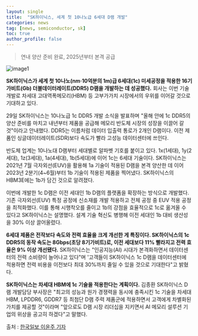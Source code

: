 ```yaml
---
layout: single
title:  "SK하이닉스, 세계 첫 10나노급 6세대 D램 개발"
categories: news
tag: [news, semiconductor, sk]
toc: true
author_profile: false
---
```



> 연내 양산 준비 완료, 2025년부터 본격 공급



![image1](https://imgnews.pstatic.net/image/469/2024/08/29/0000820437_001_20240830061228540.jpg?type=w647)



**SK하이닉스가 세계 첫 10나노(nm·10억분의 1m)급 6세대(1c) 미세공정을 적용한 16기가비트(Gb) 더블데이터레이트(DDR5) D램을 개발하는 데 성공했다.** 회사는 이번 기술 개발로 차세대 고대역폭메모리(HBM) 등 고부가가치 시장에서의 우위를 이어갈 것으로 기대하고 있다.



29일 SK하이닉스는 10나노급 1c DDR5 개발 소식을 발표하며 "올해 안에 1c DDR5의 양산 준비를 마치고 내년부터 제품을 공급해 메모리 반도체 시장의 성장을 이끌어 갈 것"이라고 안내했다. DDR5는 이름처럼 데이터 입출력 통로가 2개인 D램이다. 이전 제품인 싱글데이터레이트(SDR)보다 속도가 빨라 고성능 데이터센터에 쓰인다.



반도체 업계는 10나노대 D램부터 세대별로 알파벳 기호를 붙이고 있다. 1x(1세대), 1y(2세대), 1z(3세대), 1a(4세대), 1b(5세대)에 이어 1c는 6세대 기술이다. SK하이닉스는 2021년 7월 극자외선(EUV)을 활용해 1a 기술이 적용된 D램을 본격 양산한 데 이어 2023년 2분기(4~6월)부터 1b 기술이 적용된 제품을 찍어냈다. SK하이닉스의 HBM3E에는 1b가 담긴 것으로 알려졌다.



이번에 개발한 1c D램은 이전 세대인 1b D램의 플랫폼을 확장하는 방식으로 개발했다. 기존 극자외선(EUV) 특정 공정에 신소재를 개발 적용하고 전체 공정 중 EUV 적용 공정을 최적화했다. 이를 통해 시행착오를 줄이고 1b의 강점을 효율적으로 1c로 옮겨올 수 있다고 SK하이닉스는 설명했다. 설계 기술 혁신도 병행해 이전 세대인 1b 대비 생산성을 30% 이상 끌어올렸다.



**6세대 제품은 전작보다 속도와 전력 효율을 크게 개선한 게 특징이다. SK하이닉스의 1c DDR5의 동작 속도는 8Gbps(초당 8기가비트)로, 이전 세대보다 11% 빨라지고 전력 효율은 9% 이상 개선됐다.** SK하이닉스는 "인공지능(AI) 시대가 본격화하면서 데이터센터의 전력 소비량이 늘어나고 있다"며 '고객들이 SK하이닉스 1c D램을 데이터센터에 적용하면 전력 비용을 이전보다 최대 30%까지 줄일 수 있을 것으로 기대한다"고 밝혔다.



**SK하이닉스는 차세대 HBM에 1c 기술을 적용한다는 계획이다.** 김종환 SK하이닉스 D램 개발담당 부사장은 "최고의 성능과 원가 경쟁력을 동시에 충족시킨 1c 기술을 차세대 HBM, LPDDR6, GDDR7 등 최첨단 D램 주력 제품군에 적용하면서 고객에게 차별화된 가치를 제공할 것"이라며 "앞으로도 D램 시장 리더십을 지키면서 AI 메모리 설루션 기업의 위상을 공고히 하겠다"고 말했다.



출처 : [한국일보 이윤주 기자](https://n.news.naver.com/mnews/article/469/0000820437?rc=N&ntype=RANKING)

